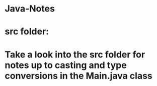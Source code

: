 # Java-Notes
# src folder: 
# Take a look into the src folder for notes up to casting and type conversions in the Main.java class 
